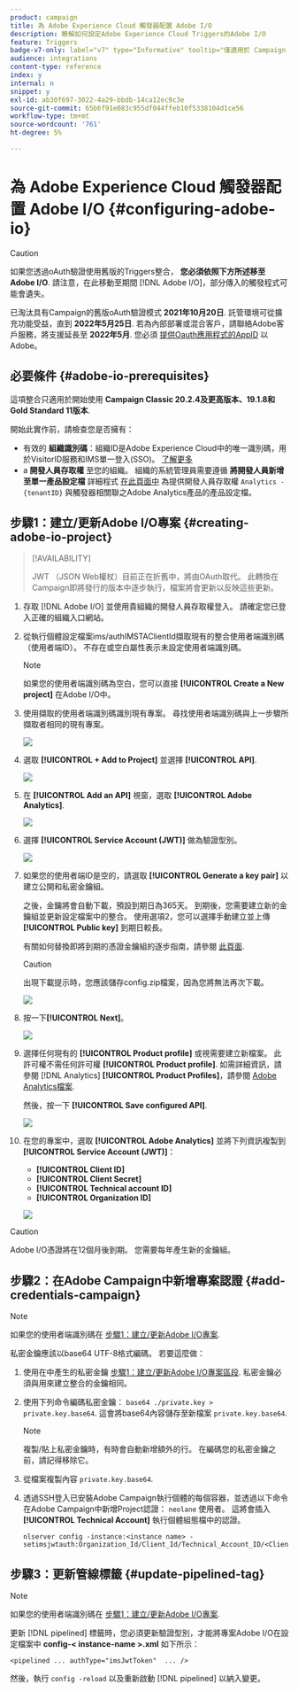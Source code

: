 ```yaml
---
product: campaign
title: 為 Adobe Experience Cloud 觸發器配置 Adobe I/O
description: 瞭解如何設定Adobe Experience Cloud Triggers的Adobe I/O
feature: Triggers
badge-v7-only: label="v7" type="Informative" tooltip="僅適用於 Campaign Classic v7"
audience: integrations
content-type: reference
index: y
internal: n
snippet: y
exl-id: ab30f697-3022-4a29-bbdb-14ca12ec9c3e
source-git-commit: 65b6f91e083c955df044ffeb10f5338104d1ce56
workflow-type: tm+mt
source-wordcount: '761'
ht-degree: 5%

---
```


# 為 Adobe Experience Cloud 觸發器配置 Adobe I/O {#configuring-adobe-io}

>[!CAUTION]
>
>如果您透過oAuth驗證使用舊版的Triggers整合， **您必須依照下方所述移至Adobe I/O**.
>請注意，在此移動至期間 [!DNL Adobe I/O]，部分傳入的觸發程式可能會遺失。
>
>已淘汰具有Campaign的舊版oAuth驗證模式 **2021年10月20日**. 託管環境可從擴充功能受益，直到 **2022年5月25日**. 若為內部部署或混合客戶，請聯絡Adobe客戶服務，將支援延長至 **2022年5月**. 您必須 [提供Oauth應用程式的AppID](../../integrations/using/configuring-pipeline.md#step-optional) 以Adobe。

## 必要條件 {#adobe-io-prerequisites}

這項整合只適用於開始使用 **Campaign Classic 20.2.4及更高版本、19.1.8和Gold Standard 11版本**.

開始此實作前，請檢查您是否擁有：

* 有效的 **組織識別碼**：組織ID是Adobe Experience Cloud中的唯一識別碼，用於VisitorID服務和IMS單一登入(SSO)。 [了解更多](https://experienceleague.adobe.com/docs/core-services/interface/administration/organizations.html?lang=zh-Hant)
* a **開發人員存取權** 至您的組織。 組織的系統管理員需要遵循 **將開發人員新增至單一產品設定檔** 詳細程式 [在此頁面中](https://helpx.adobe.com/enterprise/using/manage-developers.html) 為提供開發人員存取權 `Analytics - {tenantID}` 與觸發器相關聯之Adobe Analytics產品的產品設定檔。

## 步驟1：建立/更新Adobe I/O專案 {#creating-adobe-io-project}

>[!AVAILABILITY]
>
> JWT （JSON Web權杖）目前正在折舊中，將由OAuth取代。 此轉換在Campaign即將發行的版本中逐步執行，檔案將會更新以反映這些更新。

1. 存取 [!DNL Adobe I/O] 並使用貴組織的開發人員存取權登入。 請確定您已登入正確的組織入口網站。

1. 從執行個體設定檔案ims/authIMSTAClientId擷取現有的整合使用者端識別碼（使用者端ID）。 不存在或空白屬性表示未設定使用者端識別碼。

   >[!NOTE]
   >
   >如果您的使用者端識別碼為空白，您可以直接 **[!UICONTROL Create a New project]** 在Adobe I/O中。

1. 使用擷取的使用者端識別碼識別現有專案。 尋找使用者端識別碼與上一步驟所擷取者相同的現有專案。

   ![](assets/do-not-localize/adobe_io_8.png)

1. 選取 **[!UICONTROL + Add to Project]** 並選擇 **[!UICONTROL API]**.

   ![](assets/do-not-localize/adobe_io_1.png)

1. 在 **[!UICONTROL Add an API]** 視窗，選取 **[!UICONTROL Adobe Analytics]**.

   ![](assets/do-not-localize/adobe_io_2.png)

1. 選擇 **[!UICONTROL Service Account (JWT)]** 做為驗證型別。

   ![](assets/do-not-localize/adobe_io_3.png)

1. 如果您的使用者端ID是空的，請選取 **[!UICONTROL Generate a key pair]** 以建立公開和私密金鑰組。

   之後，金鑰將會自動下載，預設到期日為365天。 到期後，您需要建立新的金鑰組並更新設定檔案中的整合。 使用選項2，您可以選擇手動建立並上傳 **[!UICONTROL Public key]** 到期日較長。

   有關如何替換即將到期的憑證金鑰組的逐步指南，請參閱 [此頁面](https://developer.adobe.com/developer-console/docs/guides/email-alerts/cert-expiry/#a-step-by-step-guide-to-replacing-expiring-certificate-key-pairs).


   >[!CAUTION]
   >
   >出現下載提示時，您應該儲存config.zip檔案，因為您將無法再次下載。

   ![](assets/do-not-localize/adobe_io_4.png)

1. 按一下&#x200B;**[!UICONTROL Next]**。

   ![](assets/do-not-localize/adobe_io_5.png)

1. 選擇任何現有的 **[!UICONTROL Product profile]** 或視需要建立新檔案。 此許可權不需任何許可權 **[!UICONTROL Product profile]**. 如需詳細資訊，請參閱 [!DNL Analytics] **[!UICONTROL Product Profiles]**，請參閱 [Adobe Analytics檔案](https://experienceleague.adobe.com/docs/analytics/admin/admin-console/home.html#admin-console).

   然後，按一下 **[!UICONTROL Save configured API]**.

   ![](assets/do-not-localize/adobe_io_6.png)

1. 在您的專案中，選取 **[!UICONTROL Adobe Analytics]** 並將下列資訊複製到 **[!UICONTROL Service Account (JWT)]**：

   * **[!UICONTROL Client ID]**
   * **[!UICONTROL Client Secret]**
   * **[!UICONTROL Technical account ID]**
   * **[!UICONTROL Organization ID]**

   ![](assets/do-not-localize/adobe_io_7.png)

>[!CAUTION]
>
>Adobe I/O憑證將在12個月後到期。 您需要每年產生新的金鑰組。

## 步驟2：在Adobe Campaign中新增專案認證 {#add-credentials-campaign}

>[!NOTE]
>
>如果您的使用者端識別碼在 [步驟1：建立/更新Adobe I/O專案](#creating-adobe-io-project).

私密金鑰應該以base64 UTF-8格式編碼。 若要這麼做：

1. 使用在中產生的私密金鑰 [步驟1：建立/更新Adobe I/O專案區段](#creating-adobe-io-project). 私密金鑰必須與用來建立整合的金鑰相同。

1. 使用下列命令編碼私密金鑰： `base64 ./private.key > private.key.base64`. 這會將base64內容儲存至新檔案 `private.key.base64`.

   >[!NOTE]
   >
   >複製/貼上私密金鑰時，有時會自動新增額外的行。 在編碼您的私密金鑰之前，請記得移除它。

1. 從檔案複製內容 `private.key.base64`.

1. 透過SSH登入已安裝Adobe Campaign執行個體的每個容器，並透過以下命令在Adobe Campaign中新增Project認證： `neolane` 使用者。 這將會插入 **[!UICONTROL Technical Account]** 執行個體組態檔中的認證。

   ```
   nlserver config -instance:<instance name> -setimsjwtauth:Organization_Id/Client_Id/Technical_Account_ID/<Client_Secret>/<Base64_encoded_Private_Key>
   ```

## 步驟3：更新管線標籤 {#update-pipelined-tag}

>[!NOTE]
>
>如果您的使用者端識別碼在 [步驟1：建立/更新Adobe I/O專案](#creating-adobe-io-project).

更新 [!DNL pipelined] 標籤時，您必須更新驗證型別，才能將專案Adobe I/O在設定檔案中 **config-&lt; instance-name >.xml** 如下所示：

```
<pipelined ... authType="imsJwtToken"  ... />
```

然後，執行 `config -reload` 以及重新啟動 [!DNL pipelined] 以納入變更。
